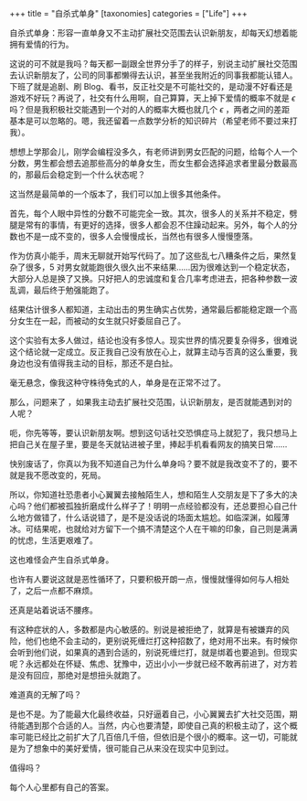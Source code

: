 +++
title = "自杀式单身"
[taxonomies]
categories = ["Life"]
+++

自杀式单身：形容一直单身又不主动扩展社交范围去认识新朋友，却每天幻想着能拥有爱情的行为。

<!-- more -->

这说的可不就是我吗？每天都一副跟全世界分手了的样子，别说主动扩展社交范围去认识新朋友了，公司的同事都懒得去认识，甚至坐我附近的同事我都能认错人。下班了就是追剧、刷 Blog、看书，反正社交是不可能社交的，是动漫不好看还是游戏不好玩？再说了，社交有什么用啊，自己算算，天上掉下爱情的概率不就是 $\epsilon$ 吗？但是我积极社交能遇到一个对的人的概率大概也就几个 $\epsilon$ ，两者之间的差距基本是可以忽略的。嗯，我还留着一点数学分析的知识碎片（希望老师不要过来打我）。

想想上学那会儿，刚学会编程没多久，有老师讲到男女匹配的问题，给每个人一个分数，男生都会想去追那些高分的单身女生，而女生都会选择追求者里最分数最高的，那最后会稳定到一个什么状态呢？

这当然是最简单的一个版本了，我们可以加上很多其他条件。

首先，每个人眼中异性的分数不可能完全一致。其次，很多人的关系并不稳定，劈腿是常有的事情，有更好的选择，很多人都会忍不住躁动起来。另外，每个人的分数也不是一成不变的，很多人会慢慢成长，当然也有很多人慢慢堕落。

作为仿真小能手，周末无聊就开始写代码了。加了这些乱七八糟条件之后，果然复杂了很多，5 对男女就能跑很久很久出不来结果……因为很难达到一个稳定状态，大部分人总是换了又换。只好把人的忠诚度和复合几率考虑进去，把各种参数一波乱调，最后终于勉强能跑了。

结果估计很多人都知道，主动出击的男生确实占优势，通常最后都能稳定跟一个高分女生在一起，而被动的女生就只好委屈自己了。

这个实验有太多人做过，结论也没有多惊人。现实世界的情况要复杂得多，很难说这个结论就一定成立。反正我自己没有放在心上，就算主动与否真的这么重要，我身边也没有值得我主动的目标，那还不是白扯。

毫无悬念，像我这种守株待兔式的人，单身是在正常不过了。

那么，问题来了 ，如果我主动去扩展社交范围，认识新朋友，是否就能遇到对的人呢？

呃，你先等等，要认识新朋友啊。想到这句话社交恐惧症马上就犯了，我只想马上把自己关在屋子里，要是冬天就钻进被子里，捧起手机看看网友的搞笑日常……

快别废话了，你真以为我不知道自己为什么单身吗？要不就是我改变不了的，要不就是我不愿改变的，死局。

所以，你知道社恐患者小心翼翼去接触陌生人，想和陌生人交朋友是下了多大的决心吗？他们都被孤独折磨成什么样子了！明明一点经验都没有，还总要担心自己什么地方做错了，什么话说错了，是不是没话说的场面太尴尬。如临深渊，如履薄冰。可结果呢，也就给对方留下一个搞不清楚这个人在干嘛的印象，自己则是满满的忧虑，生活更艰难了。

这也难怪会产生自杀式单身。

也许有人要说这就是恶性循环了，只要积极开朗一点，慢慢就懂得如何与人相处了，之后一点都不麻烦。

还真是站着说话不腰疼。

有这种症状的人，多数都是内心敏感的。别说是被拒绝了，就算是有被嫌弃的风险，他们也绝不会主动的，更别说死缠烂打这种招数了，绝对用不出来。有时候你会听到他们说，如果真的遇到合适的，别说死缠烂打，就是绑着也要追到。但现实呢？永远都处在怀疑、焦虑、犹豫中，迈出小小一步就已经不敢再前进了，对方若是没有回应，那绝对是想扭头就跑了。

难道真的无解了吗？

是也不是。为了能最大化最终收益，只好逼着自己，小心翼翼去扩大社交范围，期待能遇到那个合适的人。当然，内心也要清楚，即使自己真的积极主动了，这个概率可能已经比之前扩大了几百倍几千倍，但依旧是个很小的概率。这一切，可能就是为了想象中的美好爱情，很可能自己从来没在现实中见到过。

值得吗？

每个人心里都有自己的答案。
